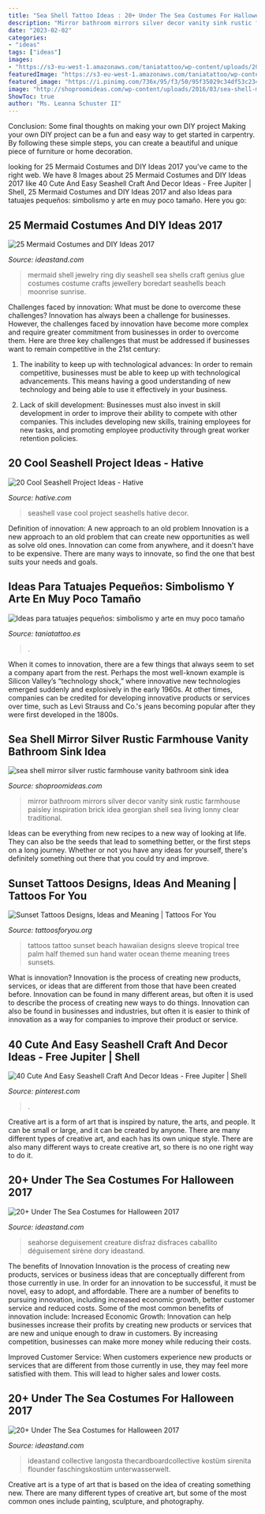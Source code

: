 ```yaml
---
title: "Sea Shell Tattoo Ideas : 20+ Under The Sea Costumes For Halloween 2017"
description: "Mirror bathroom mirrors silver decor vanity sink rustic farmhouse paisley inspiration brick idea georgian shell sea living lonny clear traditional"
date: "2023-02-02"
categories:
- "ideas"
tags: ["ideas"]
images:
- "https://s3-eu-west-1.amazonaws.com/taniatattoo/wp-content/uploads/2018/05/23115532/tatuajes-pequenos-1-728x1030.jpg"
featuredImage: "https://s3-eu-west-1.amazonaws.com/taniatattoo/wp-content/uploads/2018/05/23115532/tatuajes-pequenos-1-728x1030.jpg"
featured_image: "https://i.pinimg.com/736x/95/f3/50/95f35029c34df53c23461bfc4ec8ec34.jpg"
image: "http://shoproomideas.com/wp-content/uploads/2016/03/sea-shell-mirror-silver-rustic-farmhouse-vanity-bathroom-sink-idea-inspiration-brick-wall-georgian-traditional-decor-house-shop-room-ideas-clear-sink-.jpg"
ShowToc: true
author: "Ms. Leanna Schuster II"
---
```



Conclusion: Some final thoughts on making your own DIY project
Making your own DIY project can be a fun and easy way to get started in carpentry. By following these simple steps, you can create a beautiful and unique piece of furniture or home decoration.

	

		
looking for 25 Mermaid Costumes and DIY Ideas 2017 you've came to the right web. We have 8 Images about 25 Mermaid Costumes and DIY Ideas 2017 like 40 Cute And Easy Seashell Craft And Decor Ideas - Free Jupiter | Shell, 25 Mermaid Costumes and DIY Ideas 2017 and also Ideas para tatuajes pequeños: simbolismo y arte en muy poco tamaño. Here you go:
		
    
## 25 Mermaid Costumes And DIY Ideas 2017

<img loading=lazy src="http://ideastand.com/wp-content/uploads/2017/09/mermaid-costume-diy/11-mermaid-costume-diy-ideas-tutorials.jpg" onerror="this.onerror=null;this.src='https://tse3.mm.bing.net/th?id=OIP.j-oitD23LIqViHeXTVWjBgHaJ4&amp;pid=15.1';" alt="25 Mermaid Costumes and DIY Ideas 2017">

_Source: ideastand.com_

>mermaid shell jewelry ring diy seashell sea shells craft genius glue costumes costume crafts jewellery boredart seashells beach moonrise sunrise. 

	

Challenges faced by innovation: What must be done to overcome these challenges?
Innovation has always been a challenge for businesses. However, the challenges faced by innovation have become more complex and require greater commitment from businesses in order to overcome them. Here are three key challenges that must be addressed if businesses want to remain competitive in the 21st century:
1. The inability to keep up with technological advances: In order to remain competitive, businesses must be able to keep up with technological advancements. This means having a good understanding of new technology and being able to use it effectively in your business.

2. Lack of skill development: Businesses must also invest in skill development in order to improve their ability to compete with other companies. This includes developing new skills, training employees for new tasks, and promoting employee productivity through great worker retention policies.


    
## 20 Cool Seashell Project Ideas - Hative

<img loading=lazy src="https://hative.com/wp-content/uploads/2014/12/seashell-project-ideas/7-seashell-vase.jpg" onerror="this.onerror=null;this.src='https://tse2.mm.bing.net/th?id=OIP.aPfXizY4yijZISR7BdlsEAHaJ4&amp;pid=15.1';" alt="20 Cool Seashell Project Ideas - Hative">

_Source: hative.com_

>seashell vase cool project seashells hative decor. 

	

Definition of innovation: A new approach to an old problem
Innovation is a new approach to an old problem that can create new opportunities as well as solve old ones. Innovation can come from anywhere, and it doesn't have to be expensive. There are many ways to innovate, so find the one that best suits your needs and goals.

    
## Ideas Para Tatuajes Pequeños: Simbolismo Y Arte En Muy Poco Tamaño

<img loading=lazy src="https://s3-eu-west-1.amazonaws.com/taniatattoo/wp-content/uploads/2018/05/23115532/tatuajes-pequenos-1-728x1030.jpg" onerror="this.onerror=null;this.src='https://tse4.mm.bing.net/th?id=OIP.HtjpoQvMO_fjOsJo-bdrbAHaKe&amp;pid=15.1';" alt="Ideas para tatuajes pequeños: simbolismo y arte en muy poco tamaño">

_Source: taniatattoo.es_

>. 

	

When it comes to innovation, there are a few things that always seem to set a company apart from the rest. Perhaps the most well-known example is Silicon Valley’s “technology shock,” where innovative new technologies emerged suddenly and explosively in the early 1960s. At other times, companies can be credited for developing innovative products or services over time, such as Levi Strauss and Co.'s jeans becoming popular after they were first developed in the 1800s.

    
## Sea Shell Mirror Silver Rustic Farmhouse Vanity Bathroom Sink Idea

<img loading=lazy src="http://shoproomideas.com/wp-content/uploads/2016/03/sea-shell-mirror-silver-rustic-farmhouse-vanity-bathroom-sink-idea-inspiration-brick-wall-georgian-traditional-decor-house-shop-room-ideas-clear-sink-.jpg" onerror="this.onerror=null;this.src='https://tse3.mm.bing.net/th?id=OIP.fwPHCBKiiINSiu1r9zHgbgHaLH&amp;pid=15.1';" alt="sea shell mirror silver rustic farmhouse vanity bathroom sink idea">

_Source: shoproomideas.com_

>mirror bathroom mirrors silver decor vanity sink rustic farmhouse paisley inspiration brick idea georgian shell sea living lonny clear traditional. 

	

Ideas can be everything from new recipes to a new way of looking at life. They can also be the seeds that lead to something better, or the first steps on a long journey. Whether or not you have any ideas for yourself, there's definitely something out there that you could try and improve.

    
## Sunset Tattoos Designs, Ideas And Meaning | Tattoos For You

<img loading=lazy src="https://www.tattoosforyou.org/wp-content/uploads/2016/03/Sunset-Tattoos-Pictures.jpg" onerror="this.onerror=null;this.src='https://tse4.mm.bing.net/th?id=OIP.nk0Va-fBOQ1wvprVVHkgggHaJ6&amp;pid=15.1';" alt="Sunset Tattoos Designs, Ideas and Meaning | Tattoos For You">

_Source: tattoosforyou.org_

>tattoos tattoo sunset beach hawaiian designs sleeve tropical tree palm half themed sun hand water ocean theme meaning trees sunsets. 

	

What is innovation?
Innovation is the process of creating new products, services, or ideas that are different from those that have been created before. Innovation can be found in many different areas, but often it is used to describe the process of creating new ways to do things. Innovation can also be found in businesses and industries, but often it is easier to think of innovation as a way for companies to improve their product or service.

    
## 40 Cute And Easy Seashell Craft And Decor Ideas - Free Jupiter | Shell

<img loading=lazy src="https://i.pinimg.com/736x/95/f3/50/95f35029c34df53c23461bfc4ec8ec34.jpg" onerror="this.onerror=null;this.src='https://tse4.mm.bing.net/th?id=OIP.E4tQ_a82X2TDJaaj-DUT_gHaLH&amp;pid=15.1';" alt="40 Cute And Easy Seashell Craft And Decor Ideas - Free Jupiter | Shell">

_Source: pinterest.com_

>. 

	

Creative art is a form of art that is inspired by nature, the arts, and people. It can be small or large, and it can be created by anyone. There are many different types of creative art, and each has its own unique style. There are also many different ways to create creative art, so there is no one right way to do it.

    
## 20+ Under The Sea Costumes For Halloween 2017

<img loading=lazy src="https://ideastand.com/wp-content/uploads/2017/09/sea-costume-diy/13-under-the-sea-costumes-costume-diy.jpg" onerror="this.onerror=null;this.src='https://tse2.mm.bing.net/th?id=OIP.1jpyWvPV8XXIf9heoPUJAQHaJ4&amp;pid=15.1';" alt="20+ Under The Sea Costumes for Halloween 2017">

_Source: ideastand.com_

>seahorse deguisement creature disfraz disfraces caballito déguisement sirène dory ideastand. 

	

The benefits of Innovation
Innovation is the process of creating new products, services or business ideas that are conceptually different from those currently in use. In order for an innovation to be successful, it must be novel, easy to adopt, and affordable. There are a number of benefits to pursuing innovation, including increased economic growth, better customer service and reduced costs. Some of the most common benefits of innovation include: 
Increased Economic Growth: Innovation can help businesses increase their profits by creating new products or services that are new and unique enough to draw in customers. By increasing competition, businesses can make more money while reducing their costs.

Improved Customer Service: When customers experience new products or services that are different from those currently in use, they may feel more satisfied with them. This will lead to higher sales and lower costs.

    
## 20+ Under The Sea Costumes For Halloween 2017

<img loading=lazy src="https://ideastand.com/wp-content/uploads/2017/09/sea-costume-diy/5-under-the-sea-costumes-costume-diy.jpg" onerror="this.onerror=null;this.src='https://tse4.mm.bing.net/th?id=OIP.40EgsAEdXPxCaV4Pz-GU8QHaKW&amp;pid=15.1';" alt="20+ Under The Sea Costumes for Halloween 2017">

_Source: ideastand.com_

>ideastand collective langosta thecardboardcollective kostüm sirenita flounder faschingskostüm unterwasserwelt. 

	

Creative art is a type of art that is based on the idea of creating something new. There are many different types of creative art, but some of the most common ones include painting, sculpture, and photography.

